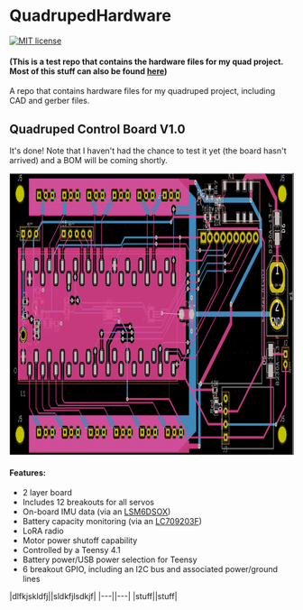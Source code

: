 # QuadrupedHardware

[![MIT license](https://img.shields.io/badge/License-MIT-green.svg)](https://github.com/seanboe/QuadrupedHardware)

#### (This is a test repo that contains the hardware files for my quad project. Most of this stuff can also be found [here](https://github.com/seanboe/QuadrupedProject))

A repo that contains hardware files for my quadruped project, including CAD and gerber files. 

## Quadruped Control Board V1.0

It's done! Note that I haven't had the chance to test it yet (the board hasn't arrived) and a BOM will be coming shortly.

<img src="PCBV1-0/layoutV1-0.png" height="500">

#### Features:
- 2 layer board
- Includes 12 breakouts for all servos
- On-board IMU data (via an [LSM6DSOX](https://www.st.com/resource/en/datasheet/lsm6dsox.pdf))
- Battery capacity monitoring (via an [LC709203F](https://www.onsemi.com/pdf/datasheet/lc709203f-d.pdf))
- LoRA radio 
- Motor power shutoff capability
- Controlled by a Teensy 4.1
- Battery power/USB power selection for Teensy
- 6 breakout GPIO, including an I2C bus and associated power/ground lines


|dlfkjskldfj||sldkfjlsdkjf|
|---||---|
|stuff||stuff|
